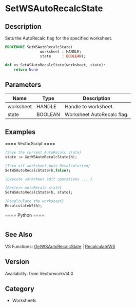 # SetWSAutoRecalcState

## Description
Sets the AutoRecalc flag for the specified worksheet.

```pascal
PROCEDURE SetWSAutoRecalcState(
				worksheet : HANDLE;
				state     : BOOLEAN);
```

```python
def vs.SetWSAutoRecalcState(worksheet, state):
    return None
```

## Parameters
|Name|Type|Description|
|---|---|---|
|worksheet|HANDLE|Handle to worksheet.|
|state|BOOLEAN|Worksheet AutoRecalc flag.|

## Examples
==== VectorScript ====
```pascal
{Save the current AutoRecalc state}
state := GetWSAutoRecalcState(h);

{Turn off worksheet Auto Recalculation}
SetWSAutoRecalcState(h,false);

{Execute worksheet edit operations ....}

{Restore AutoRecalc state}
SetWSAutoRecalcState(h, state);

{Recalculate the worksheet}
RecalculateWS(h);
```
==== Python ====
```python

```

## See Also
VS Functions:
[GetWSAutoRecalcState](GetWSAutoRecalcState.md) 
| [RecalculateWS](RecalculateWS.md)

## Version
Availability: from Vectorworks14.0

## Category
* Worksheets

